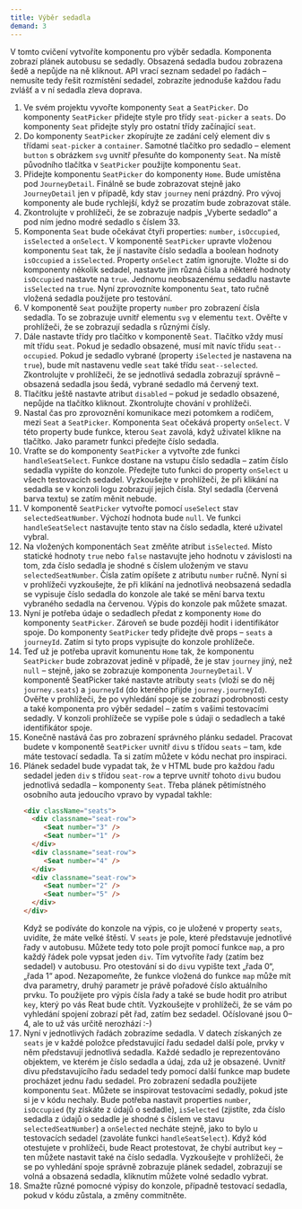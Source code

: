 ```yaml
---
title: Výběr sedadla
demand: 3
---
```


V tomto cvičení vytvoříte komponentu pro výběr sedadla. Komponenta zobrazí plánek autobusu se sedadly. Obsazená sedadla budou zobrazena šedě a nepůjde na ně
kliknout. API vrací seznam sedadel po řadách – nemusíte tedy řešit rozmístění sedadel, zobrazíte jednoduše každou řadu zvlášť a v ní sedadla zleva doprava.

1. Ve svém projektu vyvořte komponenty `Seat` a `SeatPicker`. Do komponenty `SeatPicker` přidejte style pro třídy `seat-picker` a `seats`. Do komponenty `Seat`
   přidejte styly pro ostatní třídy začínající `seat`.
1. Do komponenty `SeatPicker` zkopírujte ze zadání celý element div s třídami `seat-picker` a `container`. Samotné tlačítko pro sedadlo – element `button` s
   obrázkem `svg` uvnitř přesuňte do komponenty `Seat`. Na místě původního tlačítka v  `SeatPicker` použijte komponentu `Seat`.
1. Přidejte komponentu `SeatPicker` do komponenty `Home`. Bude umístěna pod `JourneyDetail`. Finálně se bude zobrazovat stejně jako `JourneyDetail` jen v
   případě, kdy stav `journey` není prázdný. Pro vývoj komponenty ale bude rychlejší, když se prozatím bude zobrazovat stále.
1. Zkontrolujte v prohlížeči, že se zobrazuje nadpis „Vyberte sedadlo“ a pod ním jedno modré sedadlo s číslem 33.
1. Komponenta `Seat` bude očekávat čtyři properties: `number`, `isOccupied`, `isSelected` a `onSelect`. V komponentě `SeatPicker` upravte vloženou
   komponentu `Seat` tak, že jí nastavíte číslo sedadla a boolean hodnoty `isOccupied` a `isSelected`. Property `onSelect` zatím ignorujte. Vložte si do
   komponenty několik sedadel, nastavte jim různá čísla a některé hodnoty `isOccupied` nastavte na `true`. Jednomu neobsazenému sedadlu nastavte `isSelected`
   na `true`. Nyní zprovozníte komponentu `Seat`, tato ručně vložená sedadla použijete pro testování.
1. V komponentě `Seat` použijte property `number` pro zobrazení čísla sedadla. To se zobrazuje uvnitř elementu `svg` v elementu `text`. Ověřte v prohlížeči, že
   se zobrazují sedadla s různými čísly.
1. Dále nastavte třídy pro tlačítko v komponentě `Seat`. Tlačítko vždy musí mít třídu `seat`. Pokud je sedadlo obsazené, musí mít navíc třídu `seat--occupied`.
   Pokud je sedadlo vybrané (property `iSelected` je nastavena na `true`), bude mít nastavenu vedle `seat` také třídu `seat--selected`. Zkontrolujte v
   prohlížeči, že se jednotlivá sedadla zobrazují správně – obsazená sedadla jsou šedá, vybrané sedadlo má červený text.
1. Tlačítku ještě nastavte atribut `disabled` – pokud je sedadlo obsazené, nepůjde na tlačítko kliknout. Zkontrolujte chování v prohlížeči.
1. Nastal čas pro zprovoznění komunikace mezi potomkem a rodičem, mezi `Seat` a `SeatPicker`. Komponenta `Seat` očekává property `onSelect`. V této property
   bude funkce, kterou `Seat` zavolá, když uživatel klikne na tlačítko. Jako parametr funkci předejte číslo sedadla.
1. Vraťte se do komponenty `SeatPicker` a vytvořte zde funkci `handleSeatSelect`. Funkce dostane na vstupu číslo sedadla – zatím číslo sedadla vypište do
   konzole. Předejte tuto funkci do property `onSelect` u všech testovacích sedadel. Vyzkoušejte v prohlížeči, že při klikání na sedadla se v konzoli logu
   zobrazují jejich čísla. Styl sedadla (červená barva textu) se zatím měnit nebude.
1. V komponentě `SeatPicker` vytvořte pomocí `useSelect` stav `selectedSeatNumber`. Výchozí hodnota bude `null`. Ve funkci `handleSeatSelect` nastavujte tento
   stav na číslo sedadla, které uživatel vybral.
1. Na vložených komponentách `Seat` změňte atribut `isSelected`. Místo statické hodnoty `true` nebo `false` nastavujte jeho hodnotu v závislosti na tom, zda
   číslo sedadla je shodné s číslem uloženým ve stavu `selectedSeatNumber`. Čísla zatím opíšete z atributu `number` ručně. Nyní si v prohlížeči vyzkoušejte, že
   při klikání na jednotlivá neobsazená sedadla se vypisuje číslo sedadla do konzole ale také se mění barva textu vybraného sedadla na červenou. Výpis do
   konzole pak můžete smazat.
1. Nyní je potřeba údaje o sedadlech předat z komponenty `Home` do komponenty `SeatPicker`. Zároveň se bude později hodit i identifikátor spoje. Do komponenty
   `SeatPicker` tedy přidejte dvě props – `seats` a `journeyId`. Zatím si tyto props vypisujte do konzole prohlížeče.
1. Teď už je potřeba upravit komunentu `Home` tak, že komponentu `SeatPicker` bude zobrazovat jedině v případě, že je stav `journey` jiný, než `null` – stejně,
   jako se zobrazuje komponenta `JourneyDetail`. V komponentě SeatPicker také nastavte atributy `seats` (vloží se do něj `journey.seats`) a `journeyId` (do
   kterého přijde `journey.journeyId`). Ověřte v prohlížeči, že po vyhledání spoje se zobrazí podrobnosti cesty a také komponenta pro výběr sedadel – zatím s vašimi
   testovacími sedadly. V konzoli prohlížeče se vypíše pole s údaji o sedadlech a také identifikátor spoje.
1. Konečně nastává čas pro zobrazení správného plánku sedadel. Pracovat budete v komponentě `SeatPicker` uvnitř `div`u s třídou `seats` – tam, kde máte
   testovací sedadla. Ta si zatím můžete v kódu nechat pro inspiraci.
1. Plánek sedadel bude vypadat tak, že v HTML bude pro každou řadu sedadel jeden `div` s třídou `seat-row` a teprve uvnitř tohoto `div`u budou jednotlivá sedadla –
   komponenty `Seat`. Třeba plánek pětimístného osobního auta jedoucího vpravo by vypadal takhle:
   ```html
   <div className="seats">
     <div classname="seat-row">
        <Seat number="3" />
        <Seat number="1" />
     </div>
     <div classname="seat-row">
        <Seat number="4" />
     </div>
     <div classname="seat-row">
        <Seat number="2" />
        <Seat number="5" />
     </div>
   </div>
   ```
   Když se podíváte do konzole na výpis, co je uložené v property `seats`, uvidíte, že máte velké štěstí. V `seats` je pole, které představuje jednotlivé řady v
   autobusu. Můžete tedy toto pole projít pomocí funkce `map`, a pro každý řádek pole vypsat jeden `div`. Tím vytvoříte řady (zatím bez sedadel) v autobusu. Pro
   otestování si do `div`u vypište text „řada 0“, „řada 1“ apod. Nezapomeňte, že funkce vložená do funkce `map` může mít dva parametry, druhý parametr je právě
   pořadové číslo aktuálního prvku. To použijete pro výpis čísla řady a také se bude hodit pro atribut `key`, který po vás Reat bude chtít. Vyzkoušejte v
   prohlížeči, že se vám po vyhledání spojení zobrazí pět řad, zatím bez sedadel. Očíslované jsou 0–4, ale to už vás určitě nerozhází :-)
1. Nyní v jednotlivých řadách zobrazíme sedadla. V datech získaných ze `seats` je v každé položce představující řadu sedadel další pole, prvky v něm představují
   jednotlivá sedadla. Každé sedadlo je reprezentováno objektem, ve kterém je číslo sedadla a údaj, zda už je obsazené. Uvnitř divu představujícího řadu sedadel
   tedy pomocí další funkce map budete procházet jednu řadu sedadel. Pro zobrazení sedadla použijete komponentu `Seat`. Můžete se inspirovat testovacími
   sedadly, pokud jste si je v kódu nechaly. Bude potřeba nastavit properties `number`, `isOccupied` (ty získáte z údajů o sedadle), `isSelected` (zjistíte, zda
   číslo sedadla z údajů o sedadle je shodné s číslem ve stavu `selectedSeatNumber`) a `onSelected` necháte stejně, jako to bylo u testovacích sedadel (zavoláte
   funkci `handleSeatSelect`). Když kód otestujete v prohlížeči, bude React protestovat, že chybí autribut `key` – ten můžete nastavit také na číslo sedadla.
   Vyzkoušejte v prohlížeči, že se po vyhledání spoje správně zobrazuje plánek sedadel, zobrazují se volná a obsazená sedadla, kliknutím můžete volné sedadlo
   vybrat.
1. Smažte různé pomocné výpisy do konzole, případně testovací sedadla, pokud v kódu zůstala, a změny commitněte.
